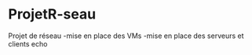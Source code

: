 # ProjetR-seau

Projet de réseau
-mise en place des VMs 
-mise en place des serveurs et clients echo
